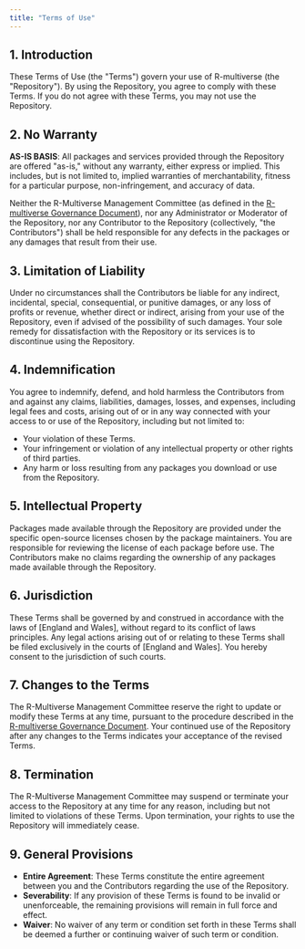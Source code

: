 ```yaml
---
title: "Terms of Use"
---
```


## 1. Introduction

These Terms of Use (the "Terms") govern your use of R-multiverse (the "Repository").
By using the Repository, you agree to comply with these Terms.
If you do not agree with these Terms, you may not use the Repository. 

## 2. No Warranty

**AS-IS BASIS**:
All packages and services provided through the Repository are offered "as-is," without any warranty, either express or implied.
This includes, but is not limited to, implied warranties of merchantability, fitness for a particular purpose, non-infringement, and accuracy of data.

Neither the R-Multiverse Management Committee (as defined in the [R-multiverse Governance Document](governance.md)), nor any Administrator or Moderator of the Repository, nor any Contributor to the Repository (collectively, "the Contributors") shall be held responsible for any defects in the packages or any damages that result from their use.

## 3. Limitation of Liability

Under no circumstances shall the Contributors be liable for any indirect, incidental, special, consequential, or punitive damages, or any loss of profits or revenue, whether direct or indirect, arising from your use of the Repository, even if advised of the possibility of such damages.
Your sole remedy for dissatisfaction with the Repository or its services is to discontinue using the Repository.

## 4. Indemnification

You agree to indemnify, defend, and hold harmless the Contributors from and against any claims, liabilities, damages, losses, and expenses, including legal fees and costs, arising out of or in any way connected with your access to or use of the Repository, including but not limited to:

- Your violation of these Terms.
- Your infringement or violation of any intellectual property or other rights of third parties.
- Any harm or loss resulting from any packages you download or use from the Repository.

## 5. Intellectual Property

Packages made available through the Repository are provided under the specific open-source licenses chosen by the package maintainers.
You are responsible for reviewing the license of each package before use.
The Contributors make no claims regarding the ownership of any packages made available through the Repository.

## 6. Jurisdiction

These Terms shall be governed by and construed in accordance with the laws of [England and Wales], without regard to its conflict of laws principles.
Any legal actions arising out of or relating to these Terms shall be filed exclusively in the courts of [England and Wales].
You hereby consent to the jurisdiction of such courts.

## 7. Changes to the Terms

The R-Multiverse Management Committee reserve the right to update or modify these Terms at any time, pursuant to the procedure described in the [R-multiverse Governance Document](governance.md).
Your continued use of the Repository after any changes to the Terms indicates your acceptance of the revised Terms.

## 8. Termination

The R-Multiverse Management Committee may suspend or terminate your access to the Repository at any time for any reason, including but not limited to violations of these Terms.
Upon termination, your rights to use the Repository will immediately cease.

## 9. General Provisions

- **Entire Agreement**: These Terms constitute the entire agreement between you and the Contributors regarding the use of the Repository.
- **Severability**: If any provision of these Terms is found to be invalid or unenforceable, the remaining provisions will remain in full force and effect.
- **Waiver**: No waiver of any term or condition set forth in these Terms shall be deemed a further or continuing waiver of such term or condition.
